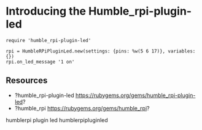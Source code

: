 # Introducing the Humble_rpi-plugin-led

    require 'humble_rpi-plugin-led'

    rpi = HumbleRPiPluginLed.new(settings: {pins: %w(5 6 17)}, variables: {})
    rpi.on_led_message '1 on'


## Resources

* ?humble_rpi-plugin-led https://rubygems.org/gems/humble_rpi-plugin-led?
* ?humble_rpi https://rubygems.org/gems/humble_rpi?

humblerpi plugin led humblerpipluginled
